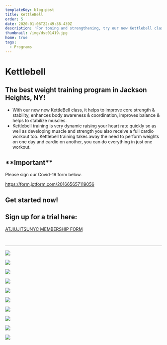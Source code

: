 ```yaml
---
templateKey: blog-post
title: KettleBell
order: 5
date: 2020-01-06T22:49:38.439Z
description: 'For toning and strengthening, try our new Kettlebell class! '
thumbnail: /img/dsc01419.jpg
home: true
tags:
  - Programs
---
```

# Kettlebell

## The best weight training program in Jackson Heights, NY!

* With our new new KettleBell class, it helps to improve core strength & stability, enhances body awareness & coordination, improves balance & helps to stabilize muscles.
* Kettlebell training is very dynamic raising your heart rate quickly so as well as developing muscle and strength you also receive a full cardio workout too. Kettlebell training takes away the need to perform weights on one day and cardio on another, you can do everything in just one workout.


## **\*\*Important\*\***

Please sign our Covid-19 form below.

<https://form.jotform.com/201665657119056>

## Get started now!

## Sign up for a trial here:

<a
            href="javascript:void(
        window.open(
          'https://form.jotform.com/atjiujitsudev/studio-membership',
          'blank',
          'scrollbars=yes,
          toolbar=no,
          width=700,
          height=500'
        )
      )
    "
          >
ATJIUJITSUNYC MEMBERSHIP FORM
</a>

<br>

- - -

![](/img/dsc00634.jpg)

![](/img/dsc04047.jpg)

![](/img/dsc04886.jpg)

![](/img/dsc06371.jpg)

![](/img/dsc05705.jpg)

![](/img/dsc06318.jpg)

![](/img/dsc04081.jpg)

![](/img/dsc04938.jpg)

![](/img/dsc01451.jpg)

![](/img/dsc06396.jpg)
